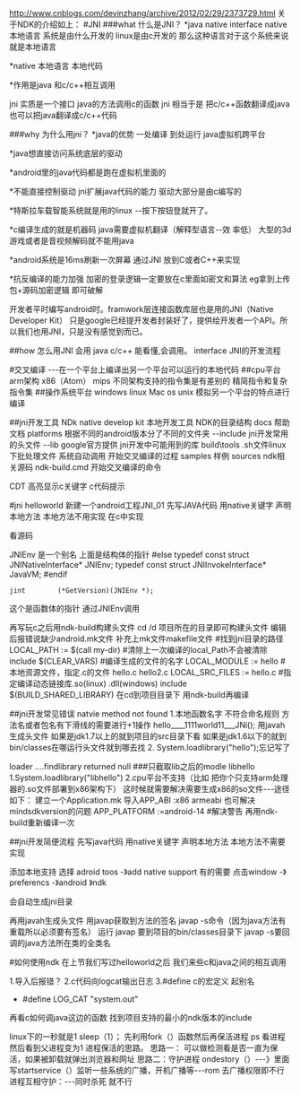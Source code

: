 http://www.cnblogs.com/devinzhang/archive/2012/02/29/2373729.html
关于NDK的介绍如上：
#JNI
###what 什么是JNI？
*java native interface native 本地语言  系统是由什么开发的 linux是由c开发的 那么这种语言对于这个系统来说就是本地语言

*native 本地语言 本地代码

*作用是java 和c/c++相互调用

jni 实质是一个接口 java的方法调用c的函数
jni 相当于是 把c/c++函数翻译成java
也可以把java翻译成c/c++代码

###why 为什么用jni？
*java的优势 一处编译 到处运行 java虚拟机跨平台

  *java想直接访问系统底层的驱动 

  *android里的java代码都是跑在虚拟机里面的  

  *不能直接控制驱动  jni扩展java代码的能力   驱动大部分是由c编写的

  *特斯拉车载智能系统就是用的linux --按下按钮登就开了。

  *c编译生成的就是机器码  java需要虚拟机翻译（解释型语言--效
率低） 大型的3d游戏或者是音视频解码就不能用java

  *android系统是16ms刷新一次屏幕 通过JNI 放到C或者C++来实现

  *抗反编译的能力加强  加密的登录逻辑一定要放在c里面如密文和算法   eg拿到上传包+源码加密逻辑  即可破解 
  
开发者平时编写android时。framwork层连接函数库层也是用的JNI（Native Developer Kit） 
只是google已经提开发者封装好了，提供给开发者一个API。所以我们也用JNI，只是没有感觉到而已。

##how 怎么用JNI
会用 java
c/c++ 能看懂,会调用。
interface JNI的开发流程

#交叉编译
---在一个平台上编译出另一个平台可以运行的本地代码
##cpu平台
 arm架构 x86（Atom） mips
不同架构支持的指令集是有差别的
精简指令和复杂指令集
##操作系统平台
windows linux Mac os unix
模拟另一个平台的特点进行编译

##jni开发工具
NDk native develop kit 本地开发工具
NDK的目录结构
docs 帮助文档
platforms 根据不同的android版本分了不同的文件夹
--include  jni开发常用的头文件
--lib  google官方提供 jni开发中可能用到的库
build\tools   .sh文件linux下批处理文件 系统自动调用 开始交叉编译的过程
samples  样例
sources  ndk相关源码
ndk-build.cmd 开始交叉编译的命令

CDT 高亮显示c关键字 c代码提示

#jni   helloworld
新建一个android工程JNI_01
先写JAVA代码 用native关键字 声明本地方法 本地方法不用实现 在c中实现



看源码

JNIEnv  是一个别名  上面是结构体的指针
#else
typedef const struct JNINativeInterface* JNIEnv;
typedef const struct JNIInvokeInterface* JavaVM;
#endif

    jint        (*GetVersion)(JNIEnv *);
这个是函数体的指针
通过JNIEnv调用

再写玩c之后用ndk-build构建头文件
cd /d 项目所在的目录即可构建头文件
编辑后报错说缺少android.mk文件
补充上mk文件makefile文件
#找到jni目录的路径
LOCAL_PATH := $(call my-dir)
#清除上一次编译的local_Path不会被清除
     include $(CLEAR_VARS)
#编译生成的文件的名字
     LOCAL_MODULE    := hello
#本地资源文件，指定.c的文件   hello.c hello2.c
     LOCAL_SRC_FILES := hello.c 
#指定编译动态链接库.so(linux)  .dll(windows)
     include $(BUILD_SHARED_LIBRARY)
在cd到项目目录下 用ndk-build再编译


##jni开发常见错误
natvie method not found
1.本地函数名字 不符合命名规则
方法名或者包名有下滑线的需要进行+1操作
hello____1111world11___JNi();
用javah生成头文件
如果是jdk1.7以上的就到项目的src目录下看
如果是jdk1.6以下的就到bin/classes在哪运行头文件就到哪去找
2. System.loadlibrary("hello");忘记写了

loader ....findlibrary returned null
###只截取lib之后的modle     libhello
1.System.loadlibrary("libhello")
2.cpu平台不支持（比如  把你个只支持arm处理器的.so文件部署到x86架构下）
这时候就需要解决需要生成x86的so文件---途径如下：
建立一个Application.mk 导入APP_ABI  :x86 armeabi 
也可解决mindsdkversion的问题
APP_PLATFORM :=android-14   #解决警告
再用ndk-build重新编译一次

##jni开发简便流程
先写java代码 用native关键字 声明本地方法 本地方法不需要实现

添加本地支持  选择 adroid toos -》add native support
有的需要 点击window -》preferencs -》android 》ndk

会自动生成jni目录

再用javah生成头文件
用javap获取到方法的签名 javap -s命令（因为java方法有重载所以必须要有签名）
运行 javap 要到项目的bin/classes目录下 javap -s要回调的java方法所在类的全类名

#如何使用ndk
在上节我们写过helloworld之后 我们来些c和java之间的相互调用

1.导入后报错？
2.c代码向logcat输出日志
3.#define c的宏定义 起别名
- #define LOG_CAT "system.out"



再看c如何调java这边的函数
找到项目支持的最小的ndk版本的include


linux下的一秒就是1
sleep（1）；
先利用fork（）函数然后再保活进程
ps 看进程然后看到父进程变为1
进程保活的思路。
思路一： 可以做检测看是否一直为保活，如果被卸载就弹出浏览器和网址
思路二：守护进程
ondestory（）---》里面写startservice（）监听一些系统的广播，开机广播等---rom 去广播权限即不行
进程互相守护：---同时杀死 就不行
